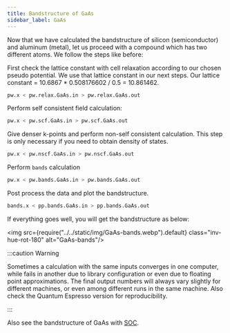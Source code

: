 ```yaml
---
title: Bandstructure of GaAs
sidebar_label: GaAs
---
```


Now that we have calculated the bandstructure of silicon (semiconductor) and
aluminum (metal), let us proceed with a compound which has two different atoms.
We follow the steps like before:


First check the lattice constant with cell relaxation according to our chosen
pseudo potential. We use that lattice constant in our next steps.  Our lattice
constant = 10.6867 * 0.508176602 / 0.5 = 10.861462.

```bash
pw.x < pw.relax.GaAs.in > pw.relax.GaAs.out
```

Perform self consistent field calculation:
```bash
pw.x < pw.scf.GaAs.in > pw.scf.GaAs.out
```

Give denser k-points and perform non-self consistent calculation. This step is
only necessary if you need to obtain density of states.
```bash
pw.x < pw.nscf.GaAs.in > pw.nscf.GaAs.out
```

Perform `bands` calculation
```bash
pw.x < pw.bands.GaAs.in > pw.bands.GaAs.out
```

Post process the data and plot the bandstructure.
```bash
bands.x < pp.bands.GaAs.in > pp.bands.GaAs.out
```
If everything goes well, you will get the bandstructure as below:

<img src={require("../../static/img/GaAs-bands.webp").default} class="inv-hue-rot-180" alt="GaAs-bands"/>

:::caution Warning

Sometimes a calculation with the same inputs converges in one computer, while
fails in another due to library configuration or even due to floating point
approximations. The final output numbers will always vary slightly for different
machines, or even among different runs in the same machine. Also check the
Quantum Espresso version for reproducibility.

:::

Also see the bandstructure of GaAs with [SOC](soc#soc-calculation-for-gaas).
